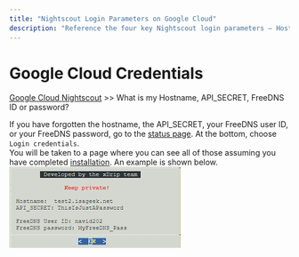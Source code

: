 ```yaml
---
title: "Nightscout Login Parameters on Google Cloud"
description: "Reference the four key Nightscout login parameters — Hostname, API_SECRET, FreeDNS ID, and FreeDNS password — available on the private Status page for Google Cloud Nightscout users."
---
```


# Google Cloud Credentials
[Google Cloud Nightscout](./GoogleCloud.md) >> What is my Hostname, API_SECRET, FreeDNS ID or password?  
  
If you have forgotten the hostname, the API_SECRET, your FreeDNS user ID, or your FreeDNS password, go to the [status page](./Status.md).  At the bottom, choose `Login credentials`.  
You will be taken to a page where you can see all of those assuming you have completed [installation](./GoogleCloud.md).  An example is shown below.  
![Hostname](./images/Hostname.png)  
  
  
